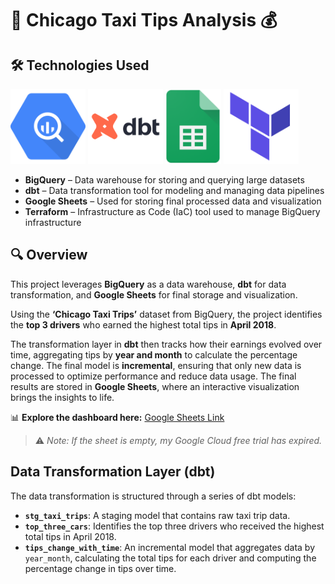 # 🚖 Chicago Taxi Tips Analysis 💰  

## 🛠️ Technologies Used  
<p align="left">

  <img src="https://github.com/kkonstantin182/dbt-taxi-project/blob/main/images/bigquery_logo.png" alt="BigQuery" height="120">  
  <img src="https://github.com/kkonstantin182/dbt-taxi-project/blob/main/images/dbt_logo.png" alt="dbt" height="120">  
  <img src="https://github.com/kkonstantin182/dbt-taxi-project/blob/main/images/googlesheet_logo.png" alt="Google Sheets" height="120">  
  <img src="https://github.com/kkonstantin182/dbt-taxi-project/blob/main/images/terraform_logo.png" alt="Terraform" height="120">  
</p>  

- **BigQuery** – Data warehouse for storing and querying large datasets  
- **dbt** – Data transformation tool for modeling and managing data pipelines  
- **Google Sheets** – Used for storing final processed data and visualization  
- **Terraform** – Infrastructure as Code (IaC) tool used to manage BigQuery infrastructure

## 🔍 Overview  
This project leverages **BigQuery** as a data warehouse, **dbt** for data transformation, and **Google Sheets** for final storage and visualization.  

Using the **‘Chicago Taxi Trips’** dataset from BigQuery, the project identifies the **top 3 drivers** who earned the highest total tips in **April 2018**.  

The transformation layer in **dbt** then tracks how their earnings evolved over time, aggregating tips by **year and month** to calculate the percentage change. The final model is **incremental**, ensuring that only new data is processed to optimize performance and reduce data usage. The final results are stored in **Google Sheets**, where an interactive visualization brings the insights to life.  

📊 **Explore the dashboard here:** [Google Sheets Link](https://docs.google.com/spreadsheets/d/1SsdCq5w2Ci0W8gOLWCuN43CIYQmUgR7GXdhiioHVGCE/edit?usp=sharing)  

> ⚠️ *Note: If the sheet is empty, my Google Cloud free trial has expired.*

## Data Transformation Layer (dbt)

The data transformation is structured through a series of dbt models:

- **`stg_taxi_trips`**: A staging model that contains raw taxi trip data.
- **`top_three_cars`**: Identifies the top three drivers who received the highest total tips in April 2018.
- **`tips_change_with_time`**: An incremental model that aggregates data by `year_month`, calculating the total tips for each driver and computing the percentage change in tips over time.

